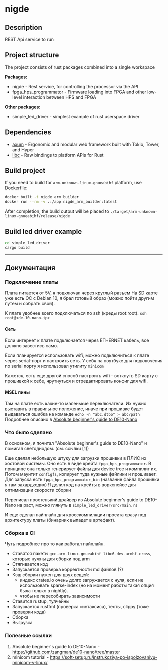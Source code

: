 # nigde

## Description

REST Api service to run

## Project structure

The project consists of rust packages combined into a single workspace

**Packages:**

- nigde - Rest service, for controlling the processor via the API
- fpga_hps_programmator - Firmware loading into FPGA and other low-level interaction between HPS and FPGA

**Other packages:**

- simple_led_driver - simplest example of rust userspace driver

## Dependencies

- [axum](https://github.com/tokio-rs/axum) - Ergonomic and modular web framework built with Tokio, Tower, and Hyper
- [libc](https://github.com/rust-lang/libc) - Raw bindings to platform APIs for Rust

## Build project

If you need to build for `arm-unknown-linux-gnueabihf` platform, use Dockerfile:

```bash
docker built -t nigde_arm_builder
docker run --rm -v .:/app nigde_arm_builder:latest
```

After completion, the build output will be placed to `./target/arm-unknown-linux-gnueabihf/release/nigde`

## Build led driver example

```bash
cd simple_led_driver
cargo build
```

---

## Документация

### Подключение платы

Плата питается от 5V, я подключал через круглый разъем
На SD карте уже есть ОС с Debian 10, я брал готовый образ (можно пойти другим путем и собрать свой).

К плате удобнее всего подключаться по ssh (креды root:root).
`ssh root@<de-10-nano-ip>`

#### Сеть

Если интернет к плате подключается через ETHERNET кабель, все должно завестись само.

Если планируется использовать wifi, можно подключиться к плате через serial-порт и настроить сеть.
У себя на ноутбуке для подключения по serial порту я использовал утилиту `minicom`

Кажется, есть еще другой способ настроить wifi - воткнуть SD карту с прошивкой к себе, чрутнуться и отредактировать конфиг для wifi.

#### MSEL пины

Там на плате есть какие-то маленькие переключатели. Их нужно выставить в правильное положение, иначе при прошивке будет выдаваться ошибка на команде `echo -n "abc.dtbo" > abc/path`
Подробнее описано в [Absolute beginner's guide to DE10-Nano](https://github.com/zangman/de10-nano/blob/master/docs/Flash-FPGA-from-HPS-running-Linux.md)

### Что было сделано

В основном, я почитал "Absolute beginner's guide to DE10-Nano" и помигал светодиодом. (см. ссылки \[1\])

Еще сделал небольшую штуку для загрузки прошивки в ПЛИС из хостовой системы. Оно есть в виде крейта `fpga_hps_programmator`. В принципе она только генерирует файлы для device tree и компилит их. Потом маунтит `configfs`, копирует туда нужные файлики и прошивает.
Для запуска есть `fpga_hps_programmator_bin` (название файла прошивки я там захардкодил)
Я делил код на крейты в воркспейсе для оптимизации скорости сборки

Переписал простенький драйвер из Absolute beginner's guide to DE10-Nano на раст, можно глянуть в `simple_led_driver/src/main.rs`

И еще сделал пайплайн для кросскомпиляции проекта сразу под архитектуру платы (бинарник выпадет в артефакт).

### Сборка в CI

Чуть подробнее про то как работал пайплайн.

- Ставятся пакеты `gcc-arm-linux-gnueabihf libc6-dev-armhf-cross`, которые нужны для сборки под arm
- Стягивается код
- Запускается проверка корректности md файлов (?)
- Кэш сборки нужен для двух вещей:
  - индекс crates.io очень долго загружается с нуля, если не использовать sparse-index (но на момент работы такая опция была только в nightly).
  - чтобы не пересобирать зависимости
- Ставится rustup, тулчейны
- Запускается rustfmt (проверка синтаксиса), тесты, clippy (тоже проверки кода)
- Сборка
- Выгрузка

### Полезные ссылки

1. Absolute beginner's guide to DE10-Nano - https://github.com/zangman/de10-nano/tree/master
2. minicom tutorial - https://soft-setup.ru/instrukcziya-po-ispolzovaniyu-minicom-v-linux/
